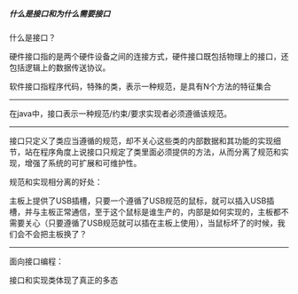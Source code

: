 #####  什么是接口和为什么需要接口 

什么是接口？

硬件接口指的是两个硬件设备之间的连接方式，硬件接口既包括物理上的接口，还包括逻辑上的数据传送协议。

软件接口指程序代码，特殊的类，表示一种规范，是具有N个方法的特征集合

------

在java中，接口表示一种规范/约束/要求实现者必须遵循该规范。

------

接口只定义了类应当遵循的规范，却不关心这些类的内部数据和其功能的实现细节，站在程序角度上说接口只规定了类里面必须提供的方法，从而分离了规范和实现，增强了系统的可扩展和可维护性。

规范和实现相分离的好处：

主板上提供了USB插槽，只要一个遵循了USB规范的鼠标，就可以插入USB插槽，并与主板正常通信，至于这个鼠标是谁生产的，内部是如何实现的，主板都不需要关心（只要遵循了USB规范就可以插在主板上使用），当鼠标坏了的时候，我们会不会把主板换了？

------

面向接口编程：

接口和实现类体现了真正的多态